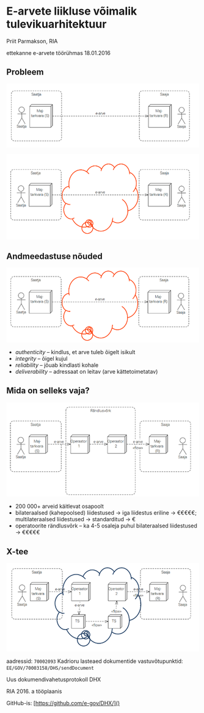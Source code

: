 # E-arvete liikluse võimalik tulevikuarhitektuur

Priit Parmakson, RIA

ettekanne e-arvete töörühmas 18.01.2016

## Probleem

![](img/E01.PNG)

![](img/E02.PNG)

## Andmeedastuse nõuded

![](img/E03.PNG)

- *authenticity* – kindlus, et arve tuleb õigelt isikult
- *integrity* – õigel kujul
- *reliability* – jõuab kindlasti kohale
- *deliverability* – adressaat on leitav (arve kättetoimetatav)

## Mida on selleks vaja?

![](img/E04.PNG)

- 200 000+ arveid käitlevat osapoolt
- bilateraalsed (kahepoolsed) liidestused -> iga liidestus eriline -> €€€€€; multilateraalsed liidestused -> standarditud -> €
- operatoorite rändlusvõrk – ka 4-5 osaleja puhul bilateraalsed liidestused -> €€€€€

## X-tee

![](img/E05.PNG)

aadressid: `70002093` Kadrioru lasteaed
dokumentide vastuvõtupunktid: `EE/GOV/70003158/DHS/sendDocument`

Uus dokumendivahetusprotokoll DHX

RIA 2016. a tööplaanis

GitHub-is: [https://github.com/e-gov/DHX/]()

